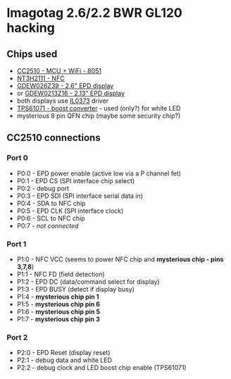 # Imagotag 2.6/2.2 BWR GL120 hacking

## Chips used

- [CC2510 - MCU + WiFi - 8051](../../raw/master/doc/cc2510.pdf)
- [NT3H2111 - NFC](../../raw/master/doc/NT3H2111_2211.pdf)
- [GDEW026Z39 - 2.6" EPD display](../../raw/master/doc/GDEW026Z39.pdf)
- or [GDEW0213Z16 - 2.13" EPD display](../../raw/master/doc/GDEW026Z39.pdf)
- both displays use [IL0373](../../raw/master/doc/IL0373.pdf) driver
- [TPS61071 - boost converter](../../raw/master/doc/tps61071.pdf) - used (only?) for white LED 
- mysterious 8 pin QFN chip (maybe some security chip?)

## CC2510 connections

### Port 0
- P0:0 - EPD power enable (active low via a P channel fet)
- P0:1 - EPD CS (SPI interface chip select)
- P0:2 - debug port
- P0:3 - EPD SDI (SPI interface serial data in)
- P0:4 - SDA to NFC chip
- P0:5 - EPD CLK (SPI interface clock)
- P0:6 - SCL to NFC chip
- P0:7 - *not connected*

### Port 1
- P1:0 - NFC VCC (seems to power NFC chip and **mysterious chip - pins 3,7,8**)
- P1:1 - NFC FD (field detection)
- P1:2 - EPD DC (data/command select for display)
- P1:3 - EPD BUSY (detect if display busy)
- P1:4 - **mysterious chip pin 1**
- P1:5 - **mysterious chip pin 6**
- P1:6 - **mysterious chip pin 5**
- P1:7 - **mysterious chip pin 3**

### Port 2
- P2:0 - EPD Reset (display reset)
- P2:1 - debug data and white LED
- P2:2 - debug clock and LED boost chip enable (TPS61071)
